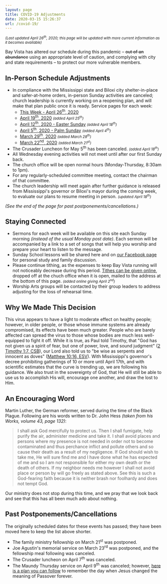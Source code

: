 ```yaml
---
layout: page
title: COVID-19 Adjustments
date: 2020-03-15 15:26:37
url: /covid-19/
---
```

_<small>(Last updated April 26<sup>th</sup>, 2020; this page will be updated with more current information as it becomes available)</small>_

Bay Vista has altered our schedule during this pandemic &ndash; ~~out of an abundance~~ using an appropriate level of caution, and complying with city and state requirements &ndash; to protect our more vulnerable members.

## In-Person Schedule Adjustments

- In compliance with the Mississippi state and Biloxi city shelter-in-place and safer-at-home orders, in-person Sunday activities are canceled; church leadership is currently working on a reopening plan, and will make that plan public once it is ready. Service pages for each week:
    - [This Week - April 26<sup>th</sup>, 2020](/covid-19/this-week/)
    - [April 19<sup>th</sup>, 2020][04-19] _<small>(added April 25<sup>th</sup>)</small>_
    - [April 12<sup>th</sup>, 2020 - Easter Sunday][04-12] _<small>(added April 18<sup>th</sup>)</small>_
    - [April 5<sup>th</sup>, 2020 - Palm Sunday][04-05] _<small>(added April 4<sup>th</sup>)</small>_
    - [March 29<sup>th</sup>, 2020][03-29] _<small>(added March 28<sup>th</sup>)</small>_
    - [March 22<sup>nd</sup>, 2020][03-22] _<small>(added March 21<sup>st</sup>)</small>_
- The Crusader Luncheon for May 5<sup>th</sup> has been canceled. _<small>(added April 18<sup>th</sup>)</small>_
- All Wednesday evening activities will not meet until after our first Sunday back.
- The church office will be open normal hours (Monday-Thursday, 8:30am to 1pm).
- For any regularly-scheduled committee meeting, contact the chairman of that committee.
- The church leadership will meet again after further guidance is released from Mississippi's governor or Biloxi's mayor during the coming week, to evaluate our plans to resume meeting in person. _<small>(updated April 18<sup>th</sup>)</small>_

_(See the end of the page for past postponements/cancellations.)_

## Staying Connected

- Sermons for each week will be available on this site each Sunday morning _(instead of the usual Monday post date)_. Each sermon will be accompanied by a link to a set of songs that will help you worship and prepare your heart to listen to the message.
- Sunday School lessons will be shared here and on [our Facebook page](https://www.facebook.com/groups/68059906209/) for personal study and family discussion.
- Please continue tithing, as the expenses to keep Bay Vista running will not noticeably decrease during this period. [Tithes can be given online](/giving/), dropped off at the chuch office when it is open, mailed to the address at the bottom of this page. _<small>(added online giving April 2<sup>nd</sup>)</small>_
- Worship Arts groups will be contacted by their group leaders to address adjusting for the loss of rehearsal time.

## Why We Made This Decision

This virus appears to have a light to moderate effect on healthy people; however, in older people, or those whose immune systems are already compromised, its effects have been much greater. People who are barely affected can spread the virus to those whose bodies are much less well-equipped to fight it off. While it is true, as Paul told Timothy, that "God has not given us a spirit of fear, but one of power, love, and sound judgment" ([2 Timothy 1:7, CSB][2ti1.7]), our Lord also told us to "be wise as serpents and innocent as doves" ([Matthew 10:16, ESV][ma10.16]). With Mississippi's governor's decree prohibiting gatherings of 10 or more until April 17th, and with scientific estimates that the curve is trending up, we are following his guidance. We also trust in the sovereignty of God, that He will still be able to use us to accomplish His will, encourage one another, and draw the lost to Him.

## An Encouraging Word

Martin Luther, the German reformer, served during the time of the Black Plague. Following are his words written to Dr. John Hess _(taken from his Works, volume 43, page 132)_:

> I shall ask God mercifully to protect us. Then I shall fumigate, help purify the air, administer medicine and take it. I shall avoid places and persons where my presence is not needed in order not to become contaminated and thus perchance inflict and pollute others and so cause their death as a result of my negligence. If God should wish to take me, He will sure find me and I have done what he has expected of me and so I am not responsible for either my own death or the death of others. If my neighbor needs me however I shall not avoid place or person by will go freely as stated above. See this is such a God-fearing faith because it is neither brash nor foolhardy and does not tempt God.

Our ministry does not stop during this time, and we pray that we look back and see that this has all been much ado about nothing.

## Past Postponements/Cancellations

The originally scheduled dates for these events has passed; they have been moved here to keep the list above shorter.

- The family ministry fellowship on March 21<sup>st</sup> was postponed.
- Joe Agustin's memorial service on March 23<sup>rd</sup> was postponed, and the fellowship meal following was canceled.
- The Crusader luncheon on April 7<sup>th</sup> was canceled.
- The Maundy Thursday service on April 9<sup>th</sup> was canceled; however, [here is a plan you can follow](/covid-19/april-9-2020/) to remember the day when Jesus changed the meaning of Passover forever.


[03-22]: /2020/03/two-becoming-one/
[03-29]: /2020/03/a-dream-come-true/
[04-05]: /2020/04/im-praying-for-you/
[04-12]: /2020/04/seeing-but-not-really/
[04-19]: /2020/04/walking-in-unity/
[2ti1.7]: https://www.biblegateway.com/passage/?search=2+Timothy+1%3A7&version=CSB
[ma10.16]: https://www.biblegateway.com/passage/?search=Matthew+10%3A16&version=ESV
